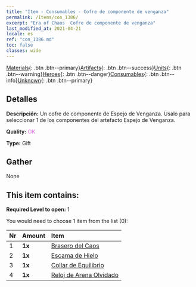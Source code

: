 ```yaml
---
title: "Item - Consumables - Cofre de componente de venganza"
permalink: /Items/con_1386/
excerpt: "Era of Chaos  Cofre de componente de venganza"
last_modified_at: 2021-04-21
locale: es
ref: "con_1386.md"
toc: false
classes: wide
---
```

 [Materials](/es/Items/){: .btn .btn--primary}[Artifacts](/es/Items/Artifacts/){: .btn .btn--success}[Units](/es/Items/Units/){: .btn .btn--warning}[Heroes](/es/Items/Heroes/){: .btn .btn--danger}[Consumables](/es/Items/Consumables/){: .btn .btn--info}[Unknown](/es/Items/Unknown/){: .btn .btn--primary}

## Detalles
 **Descripción:** Un cofre de componente de Espejo de Venganza. Úsalo para seleccionar 1 de los componentes del artefacto Espejo de Venganza.

 **Quality:** <span style="color: #DA70D6">OK</span>

 **Type:** Gift

## Gather

  None

## This item contains:

 **Required Level to open:** 1

 You would need to choose 1 item from the list (0):

  | Nr | Amount |     Item    |
  |:---|:-------|:------------|
  | 1 |  **1x** | [Brasero del Caos](/es/Items/art_140/) |  | 
  | 2 |  **1x** | [Escama de Hielo](/es/Items/art_141/) |  | 
  | 3 |  **1x** | [Collar de Equilibrio](/es/Items/art_142/) |  | 
  | 4 |  **1x** | [Reloj de Arena Olvidado](/es/Items/art_143/) |  | 
